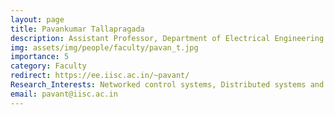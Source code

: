 ```yaml
---
layout: page
title: Pavankumar Tallapragada
description: Assistant Professor, Department of Electrical Engineering (EE)
img: assets/img/people/faculty/pavan_t.jpg
importance: 5 
category: Faculty
redirect: https://ee.iisc.ac.in/~pavant/
Research_Interests: Networked control systems, Distributed systems and control, Multi-agent systems and control, Dynamics of socio-technical systems
email: pavant@iisc.ac.in
---
```

